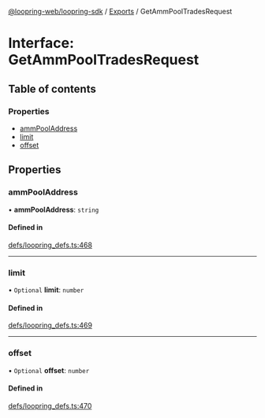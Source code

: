[@loopring-web/loopring-sdk](../README.md) / [Exports](../modules.md) / GetAmmPoolTradesRequest

# Interface: GetAmmPoolTradesRequest

## Table of contents

### Properties

- [ammPoolAddress](GetAmmPoolTradesRequest.md#ammpooladdress)
- [limit](GetAmmPoolTradesRequest.md#limit)
- [offset](GetAmmPoolTradesRequest.md#offset)

## Properties

### ammPoolAddress

• **ammPoolAddress**: `string`

#### Defined in

[defs/loopring_defs.ts:468](https://github.com/Loopring/loopring_sdk/blob/b7df545/src/defs/loopring_defs.ts#L468)

___

### limit

• `Optional` **limit**: `number`

#### Defined in

[defs/loopring_defs.ts:469](https://github.com/Loopring/loopring_sdk/blob/b7df545/src/defs/loopring_defs.ts#L469)

___

### offset

• `Optional` **offset**: `number`

#### Defined in

[defs/loopring_defs.ts:470](https://github.com/Loopring/loopring_sdk/blob/b7df545/src/defs/loopring_defs.ts#L470)
